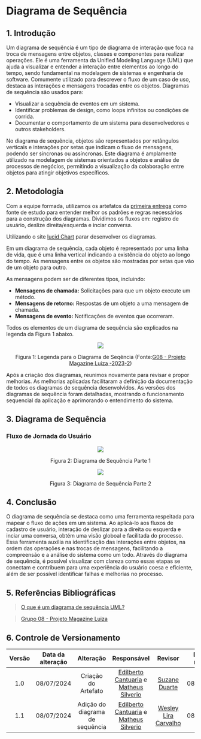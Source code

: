 # Diagrama de Sequência 

## 1. Introdução
Um diagrama de sequência é um tipo de diagrama de interação que foca na troca de mensagens entre objetos, classes e componentes para realizar operações. Ele é uma ferramenta da Unified Modeling Language (UML) que ajuda a visualizar e entender a interação entre elementos ao longo do tempo, sendo fundamental na modelagem de sistemas e engenharia de software. Comumente utilizado para descrever o fluxo de um caso de uso, destaca as interações e mensagens trocadas entre os objetos. Diagramas de sequência são usados para:

- Visualizar a sequência de eventos em um sistema.
- Identificar problemas de design, como loops infinitos ou condições de corrida.
- Documentar o comportamento de um sistema para desenvolvedores e outros stakeholders.

No diagrama de sequência, objetos são representados por retângulos verticais e interações por setas que indicam o fluxo de mensagens, podendo ser síncronas ou assíncronas. Este diagrama é amplamente utilizado na modelagem de sistemas orientados a objetos e análise de processos de negócios, permitindo a visualização da colaboração entre objetos para atingir objetivos específicos.

## 2. Metodologia

Com a equipe formada, utilizamos os artefatos da [primeira entrega](docs\Base\1.Base.md) como fonte de estudo para entender melhor os padrões e regras necessários para a construção dos diagramas. Dividimos os fluxos em: registro de usuário, deslize direita/esquerda e inciar conversa.

Utilizando o site [lucid Chart](https://www.lucidchart.com/pages/pt) parar desenvolver os diagramas. 

Em um diagrama de sequência, cada objeto é representado por uma linha de vida, que é uma linha vertical indicando a existência do objeto ao longo do tempo. As mensagens entre os objetos são mostradas por setas que vão de um objeto para outro.

As mensagens podem ser de diferentes tipos, incluindo:

- **Mensagens de chamada:** Solicitações para que um objeto execute um método.
- **Mensagens de retorno:** Respostas de um objeto a uma mensagem de chamada.
- **Mensagens de evento:** Notificações de eventos que ocorreram.

Todos os elementos de um diagrama de sequência são explicados na legenda da Figura 1 abaixo.

<div style="text-align: center">
 <img src="https://raw.githubusercontent.com/UnBArqDsw2024-1/2024.1_G8_UnBreja/gh-pages/docs/assets/diagramas/sequencia/legenda_sequencia.png">
 

Figura 1: Legenda para o Diagrama de Seqência (Fonte:[G08 - Projeto Magazine Luiza -2023-2](https://github.com/UnBArqDsw2023-2/2023.2_G8_ProjetoMagazineLuiza))
</div>


Após a criação dos diagramas, reunimos novamente para revisar e propor melhorias. As melhorias aplicadas facilitaram a definição da documentação de todos os diagramas de sequência desenvolvidos. As versões dos diagramas de sequência foram detalhadas, mostrando o funcionamento sequencial da aplicação e aprimorando o entendimento do sistema.

## 3. Diagrama de Sequência

### Fluxo de Jornada do Usuário

<div style="text-align: center">
 <img src="https://raw.githubusercontent.com/UnBArqDsw2024-1/2024.1_G8_UnBreja/gh-pages/docs/assets/diagramas/sequencia/diagrama_sequencia_pt1.png">
 

Figura 2: Diagrama de Sequência Parte 1

</div>

<div style="text-align: center">
 <img src="https://raw.githubusercontent.com/UnBArqDsw2024-1/2024.1_G8_UnBreja/gh-pages/docs/assets/diagramas/sequencia/diagrama_sequencia_pt2.png">
 

Figura 3: Diagrama de Sequência Parte 2
</div>



## 4. Conclusão
O diagrama de sequência se destaca como uma ferramenta respeitada para mapear o fluxo de ações em um sistema. Ao aplicá-lo aos fluxos de cadastro de usuário, interação de deslizar para a direita ou esquerda e inciar uma conversa, obtém uma visão globoal e facilitada do processo. Essa ferramenta auxilia na identificação das interações entre objetos, na ordem das operações e nas trocas de mensagens, facilitando a compreensão e a análise do sistema como um todo. Através do diagrama de sequência, é possível visualizar com clareza como essas etapas se conectam e contribuem para uma experiência do usuário coesa e eficiente, além de ser possível identificar falhas e melhorias no processo.


## 5. Referências Bibliográficas 

> <a id="REF1" href="https://www.lucidchart.com/pages/pt/o-que-e-diagrama-de-sequencia-uml">O que é um diagrama de sequência UML?</a>

> <a id="REF2" href="https://github.com/UnBArqDsw2023-2/2023.2_G8_ProjetoMagazineLuiza">Grupo 08 - Projeto Magazine Luiza</a>

## 6. Controle de Versionamento 

| Versão | Data da alteração |      Alteração      |     Responsável     |                     Revisor                      | Data de revisão |
| :----: | :---------------: | :-----------------: | :-----------------: | :----------------------------------------------: | :-------------: |
|  1.0   |    08/07/2024     | Criação do Artefato | [Edilberto Cantuaria](https://github.com/edilbertocantuaria) e [Matheus Silverio](https://github.com/MattSilverio) | [Suzane Duarte](https://github.com/suzaneduarte) |    08/07/2024    |
|  1.1    |    08/07/2024     | Adição do diagrama de sequência | [Edilberto Cantuaria](https://github.com/edilbertocantuaria) e [Matheus Silverio](https://github.com/MattSilverio) | [Wesley Lira Carvalho](https://github.com/Weslin-0101) |    08/07/2024    |

